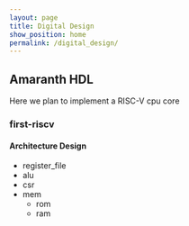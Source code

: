 ```yaml
---
layout: page
title: Digital Design
show_position: home
permalink: /digital_design/
---
```


## Amaranth HDL

Here we plan to implement a RISC-V cpu core

### first-riscv

#### Architecture Design

- register_file
- alu
- csr
- mem
  - rom
  - ram
